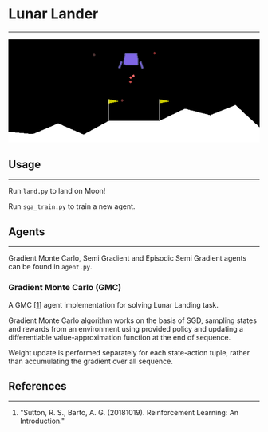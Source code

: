 # Lunar Lander
---
![Lunar Lander](img/landing.png)

## Usage
---
Run `land.py` to land on Moon!

Run `sga_train.py` to train a new agent.

## Agents
---

Gradient Monte Carlo, Semi Gradient and Episodic Semi Gradient agents can be found in `agent.py`.

### Gradient Monte Carlo (GMC)
A GMC [[1]] agent implementation for solving Lunar Landing task.

Gradient Monte Carlo algorithm works on the basis of SGD, sampling states and rewards from an environment using provided policy and updating a differentiable value-approximation function at the end of sequence.

Weight update is performed separately for each state-action tuple, rather than accumulating the gradient over all sequence.

## References
---

[1]: url "Sutton, R. S., Barto, A. G.  (20181019). Reinforcement Learning: An Introduction."

1. "Sutton, R. S., Barto, A. G.  (20181019). Reinforcement Learning: An Introduction."
